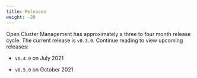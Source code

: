 ```yaml
---
title: Releases 
weight: -20
---
```


Open Cluster Management has approximately a three to four month release cycle. The current release is `v0.3.0`. Continue reading to view upcoming releases:

- `v0.4.0` on July 2021

- `v0.5.0` on October 2021
